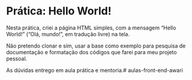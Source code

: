 # Prática: Hello World!

Nesta prática, criei a página HTML simples, com a mensagem “Hello World!” (“Olá, mundo!”, em tradução livre) na tela.

Não pretendo clonar e sim, usar a base como exemplo para pesquisa de documentação e formatação dos códigos que farei para meu projeto pessoal.

As dúvidas entrego em aula prática e mentoria.#   a u l a s - f r o n t - e n d - a w a r i  
 